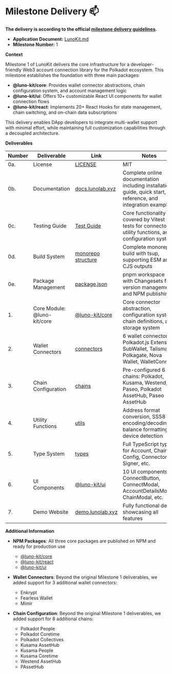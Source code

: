 # Milestone Delivery :mailbox:

**The delivery is according to the official [milestone delivery guidelines](https://github.com/w3f/Grants-Program/blob/master/docs/Support%20Docs/milestone-deliverables-guidelines.md).**

* **Application Document:** [LunoKit.md](https://github.com/w3f/Grants-Program/blob/master/applications/LunoKit.md)
* **Milestone Number:** 1

**Context**

Milestone 1 of LunoKit delivers the core infrastructure for a developer-friendly Web3 account connection library for the Polkadot ecosystem. This milestone establishes the foundation with three main packages:

- **@luno-kit/core**: Provides wallet connector abstractions, chain configuration system, and account management logic
- **@luno-kit/ui**: Offers 10+ customizable React UI components for wallet connection flows
- **@luno-kit/react**: Implements 20+ React Hooks for state management, chain switching, and on-chain data subscriptions

This delivery enables DApp developers to integrate multi-wallet support with minimal effort, while maintaining full customization capabilities through a decoupled architecture.

**Deliverables**

| Number | Deliverable | Link | Notes |
| ------------- | ------------- | ------------- |------------- |
| 0a. | License | [LICENSE](https://github.com/Luno-lab/LunoKit/blob/main/LICENSE) | MIT |
| 0b. | Documentation | [docs.lunolab.xyz](https://docs.lunolab.xyz/) | Complete online documentation including installation guide, quick start, API reference, and integration examples |
| 0c. | Testing Guide | [Test Guide](https://app.codecov.io/gh/Luno-lab/LunoKit/tree/main/packages%2Fcore) | Core functionality covered by Vitest unit tests for connectors, utility functions, and configuration system |
| 0d. | Build System | [monorepo structure](https://github.com/Luno-lab/LunoKit) | Complete monorepo build with tsup, supporting ESM and CJS outputs |
| 0e. | Package Management | [package.json](https://github.com/Luno-lab/LunoKit/blob/main/package.json) | pnpm workspace with Changesets for version management and NPM publishing |
| 1. | Core Module: @luno-kit/core | [@luno-kit/core](https://github.com/Luno-lab/LunoKit/tree/main/packages/core) | Core connector abstraction, configuration system, chain definitions, and storage system |
| 2. | Wallet Connectors | [connectors](https://github.com/Luno-lab/LunoKit/tree/main/packages/core/src/connectors) | 6 wallet connectors: Polkadot.js Extension, SubWallet, Talisman, Polkagate, Nova Wallet, WalletConnect |
| 3. | Chain Configuration | [chains](https://github.com/Luno-lab/LunoKit/tree/main/packages/core/src/chains) | Pre-configured 6 chains: Polkadot, Kusama, Westend, Paseo, Polkadot AssetHub, Paseo AssetHub |
| 4. | Utility Functions | [utils](https://github.com/Luno-lab/LunoKit/tree/main/packages/core/src/utils) | Address format conversion, SS58 encoding/decoding, balance formatting, device detection |
| 5. | Type System | [types](https://github.com/Luno-lab/LunoKit/tree/main/packages/core/src/types) | Full TypeScript types for Account, Chain, Config, Connector, Signer, etc. |
| 6. | UI Components | [@luno-kit/ui](https://github.com/Luno-lab/LunoKit/tree/main/packages/ui) | 10 UI components: ConnectButton, ConnectModal, AccountDetailsModal, ChainModal, etc. |
| 7. | Demo Website | [demo.lunolab.xyz](https://demo.lunolab.xyz) | Fully functional demo showcasing all features |



**Additional Information**
- **NPM Packages**: All three core packages are published on NPM and ready for production use
  - [@luno-kit/core](https://www.npmjs.com/package/@luno-kit/core)
  - [@luno-kit/react](https://www.npmjs.com/package/@luno-kit/react)
  - [@luno-kit/ui](https://www.npmjs.com/package/@luno-kit/ui)

- **Wallet Connectors**: Beyond the original Milestone 1 deliverables, we added support for 3 additional wallet connectors:
  - Enkrypt
  - Fearless Wallet
  - Mimir

- **Chain Configuration**: Beyond the original Milestone 1 deliverables, we added support for 8 additional chains:
  - Polkadot People
  - Polkadot Coretime
  - Polkadot Collectives
  - Kusama AssetHub
  - Kusama People
  - Kusama Coretime
  - Westend AssetHub
  - PAssetHub
    
